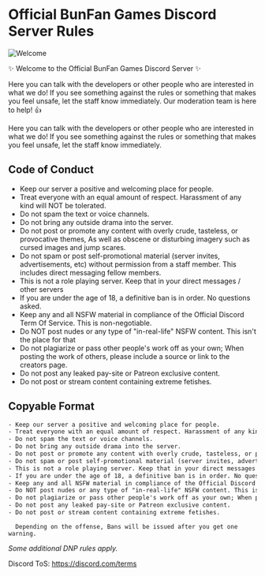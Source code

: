 # Official BunFan Games Discord Server Rules

![Welcome](https://user-images.githubusercontent.com/42328288/160304679-2bb20c78-4e46-4c1d-8d30-6457d065e160.png)

✨  Welcome to the Official BunFan Games Discord Server ✨ 

Here you can talk with the developers or other people who are interested in what we do!
If you see something against the rules or something that makes you feel unsafe, let the staff know immediately. Our moderation team is here to help! 👍

Here you can talk with the developers or other people who are interested in what we do!
If you see something against the rules or something that makes you feel unsafe, let the staff know immediately.

## Code of Conduct

- Keep our server a positive and welcoming place for people.
- Treat everyone with an equal amount of respect. Harassment of any kind will NOT be tolerated.
- Do not spam the text or voice channels.
- Do not bring any outside drama into the server.
- Do not post or promote any content with overly crude, tasteless, or provocative themes, As well as obscene or disturbing imagery such as cursed images and jump scares.
- Do not spam or post self-promotional material (server invites, advertisements, etc) without permission from a staff member. This includes direct messaging fellow members.
- This is not a role playing server. Keep that in your direct messages / other servers
- If you are under the age of 18, a definitive ban is in order. No questions asked.
- Keep any and all NSFW material in compliance of the Official Discord Term Of Service. This is non-negotiable.
- Do NOT post nudes or any type of "in-real-life" NSFW content. This isn't the place for that
- Do not plagiarize or pass other people's work off as your own; When posting the work of others, please include a source or link to the creators page.
- Do not post any leaked pay-site or Patreon exclusive content.
- Do not post or stream content containing extreme fetishes.

## Copyable Format
```txt
- Keep our server a positive and welcoming place for people.
- Treat everyone with an equal amount of respect. Harassment of any kind will NOT be tolerated.
- Do not spam the text or voice channels.
- Do not bring any outside drama into the server.
- Do not post or promote any content with overly crude, tasteless, or provocative themes, As well as obscene or disturbing imagery such as cursed images and jump scares.
- Do not spam or post self-promotional material (server invites, advertisements, etc) without permission from a staff member. This includes direct messaging fellow members.
- This is not a role playing server. Keep that in your direct messages / other servers
- If you are under the age of 18, a definitive ban is in order. No questions asked.
- Keep any and all NSFW material in compliance of the Official Discord Term Of Service. This is non-negotiable.
- Do NOT post nudes or any type of "in-real-life" NSFW content. This isn't the place for that
- Do not plagiarize or pass other people's work off as your own; When posting the work of others, please include a source or link to the creators page.
- Do not post any leaked pay-site or Patreon exclusive content.
- Do not post or stream content containing extreme fetishes.
```

      Depending on the offense, Bans will be issued after you get one warning. 

_Some additional DNP rules apply._

Discord ToS: https://discord.com/terms




